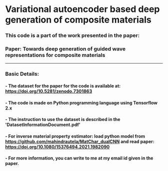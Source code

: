 # Variational autoencoder based deep generation of composite materials

### This code is a part of the work presented in the paper:

### **Paper: Towards deep generation of guided wave representations for composite materials**
------------------------------------------------------------------------------------------------------------------------------------------------------
### Basic Details:

#### - The dataset for the paper for the code is available at: https://doi.org/10.5281/zenodo.7301863 

#### - The code is made on Python programming language using Tensorflow 2.x

#### - The instruction to use the dataset is described in the 'DatasetInformationDocument.pdf'

#### - For inverse material property estimator: load python model from https://github.com/mahindrautela/MatChar_dualCNN and read paper: https://doi.org/10.1080/15376494.2021.1982090


#### - For more information, you can write to me at my email id given in the paper.
